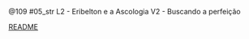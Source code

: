 @109 #05_str L2 - Eribelton e a Ascologia V2 - Buscando a perfeição

[README](../base/109/Readme.md)
